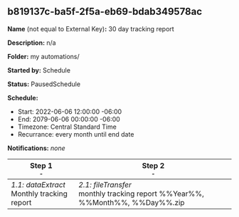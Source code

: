 ## b819137c-ba5f-2f5a-eb69-bdab349578ac

**Name** (not equal to External Key)**:** 30 day tracking report

**Description:** n/a

**Folder:** my automations/

**Started by:** Schedule

**Status:** PausedSchedule

**Schedule:**

* Start: 2022-06-06 12:00:00 -06:00
* End: 2079-06-06 00:00:00 -06:00
* Timezone: Central Standard Time
* Recurrance: every month until end date

**Notifications:** _none_


| Step 1<br>_<small>-</small>_ | Step 2<br>_<small>-</small>_ |
| --- | --- |
| _1.1: dataExtract_<br>Monthly tracking report | _2.1: fileTransfer_<br>monthly tracking report  %%Year%%, %%Month%%, %%Day%%.zip |
